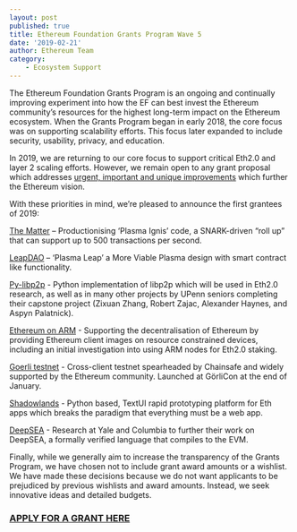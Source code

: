 ```yaml
---
layout: post
published: true
title: Ethereum Foundation Grants Program Wave 5
date: '2019-02-21'
author: Ethereum Team
category:
    - Ecosystem Support
---
```


The Ethereum Foundation Grants Program is an ongoing and continually improving experiment into how the EF can best invest the Ethereum community’s resources for the highest long-term impact on the Ethereum ecosystem.  When the Grants Program began in early 2018, the core focus was on supporting scalability efforts. This focus later expanded to include security, usability, privacy, and education.
 
In 2019, we are returning to our core focus to support critical Eth2.0 and layer 2 scaling efforts.  However, we remain open to any grant proposal which addresses [urgent, important and unique improvements](https://blog.ethereum.org/2018/10/24/how-the-ethereum-foundation-grants-program-makes-decisions/) which further the Ethereum vision.
 
With these priorities in mind, we’re pleased to announce the first grantees of 2019:
 
[The Matter](https://thematter.io/) – Productionising ‘Plasma Ignis’ code, a SNARK-driven “roll up” that can support up to 500 transactions per second.
 
[LeapDAO](https://leapdao.org/) – ‘Plasma Leap’ a More Viable Plasma design with smart contract like functionality.
 
[Py-libp2p](https://github.com/libp2p/py-libp2p) - Python implementation of libp2p which will be used in Eth2.0 research, as well as in many other projects by UPenn seniors completing their capstone project (Zixuan Zhang, Robert Zajac, Alexander Haynes, and Aspyn Palatnick).
 
[Ethereum on ARM](https://www.reddit.com/r/ethereum/comments/alnmxn/ethereum_on_arm_geth_and_parity_clients_update/) -  Supporting the decentralisation of Ethereum by providing Ethereum client images on resource constrained devices, including an initial investigation into using ARM nodes for Eth2.0 staking.

[Goerli testnet](https://github.com/goerli) - Cross-client testnet spearheaded by Chainsafe and widely supported by the Ethereum community.  Launched at GörliCon at the end of January. 

[Shadowlands](https://github.com/kayagoban/shadowlands) - Python based, TextUI rapid prototyping platform for Eth apps which breaks the paradigm that everything must be a web app.
 
[DeepSEA](https://certik.org/deepsea_blockchain.html) -  Research at Yale and Columbia to further their work on DeepSEA, a formally verified language that compiles to the EVM.
 
Finally, while we generally aim to increase the transparency of the Grants Program, we have chosen not to include grant award amounts or a wishlist. We have made these decisions because we do not want applicants to be prejudiced by previous wishlists and award amounts. Instead, we seek innovative ideas and detailed budgets.

### [APPLY FOR A GRANT HERE](https://ecosystem.support/)
